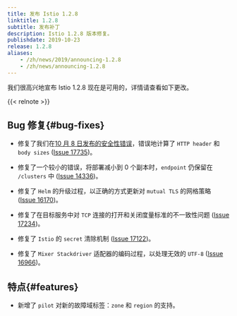 ```yaml
---
title: 发布 Istio 1.2.8
linktitle: 1.2.8
subtitle: 发布补丁
description: Istio 1.2.8 版本修复。
publishdate: 2019-10-23
release: 1.2.8
aliases:
    - /zh/news/2019/announcing-1.2.8
    - /zh/news/announcing-1.2.8
---
```


我们很高兴地宣布 Istio 1.2.8 现在是可用的，详情请查看如下更改。

{{< relnote >}}

## Bug 修复{#bug-fixes}

- 修复了我们在[10 月 8 日发布的安全性错误](/zh/news/security/istio-security-2019-005)，错误地计算了 `HTTP header` 和 `body sizes` ([Issue 17735](https://github.com/istio/istio/issues/17735))。

- 修复了一个较小的错误，将部署减小到 0 个副本时，`endpoint` 仍保留在 `/clusters` 中 ([Issue 14336](https://github.com/istio/istio/issues/14336))。

- 修复了 `Helm` 的升级过程，以正确的方式更新对 `mutual TLS` 的网格策略 ([Issue 16170](https://github.com/istio/istio/issues/16170))。

- 修复了在目标服务中对 `TCP` 连接的打开和关闭度量标准的不一致性问题 ([Issue 17234](https://github.com/istio/istio/issues/17234))。

- 修复了 `Istio` 的 `secret` 清除机制 ([Issue 17122](https://github.com/istio/istio/issues/17122))。

- 修复了 `Mixer Stackdriver` 适配器的编码过程，以处理无效的 `UTF-8` ([Issue 16966](https://github.com/istio/istio/issues/16966))。

## 特点{#features}

- 新增了 `pilot` 对新的故障域标签：`zone` 和 `region` 的支持。
